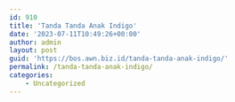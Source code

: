 ```yaml
---
id: 910
title: 'Tanda Tanda Anak Indigo'
date: '2023-07-11T10:49:26+00:00'
author: admin
layout: post
guid: 'https://bos.awn.biz.id/tanda-tanda-anak-indigo/'
permalink: /tanda-tanda-anak-indigo/
categories:
    - Uncategorized
---
```


